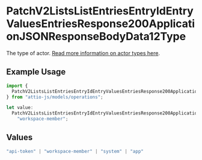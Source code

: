 # PatchV2ListsListEntriesEntryIdEntryValuesEntriesResponse200ApplicationJSONResponseBodyData12Type

The type of actor. [Read more information on actor types here](/docs/actors).

## Example Usage

```typescript
import {
  PatchV2ListsListEntriesEntryIdEntryValuesEntriesResponse200ApplicationJSONResponseBodyData12Type,
} from "attio-js/models/operations";

let value:
  PatchV2ListsListEntriesEntryIdEntryValuesEntriesResponse200ApplicationJSONResponseBodyData12Type =
    "workspace-member";
```

## Values

```typescript
"api-token" | "workspace-member" | "system" | "app"
```